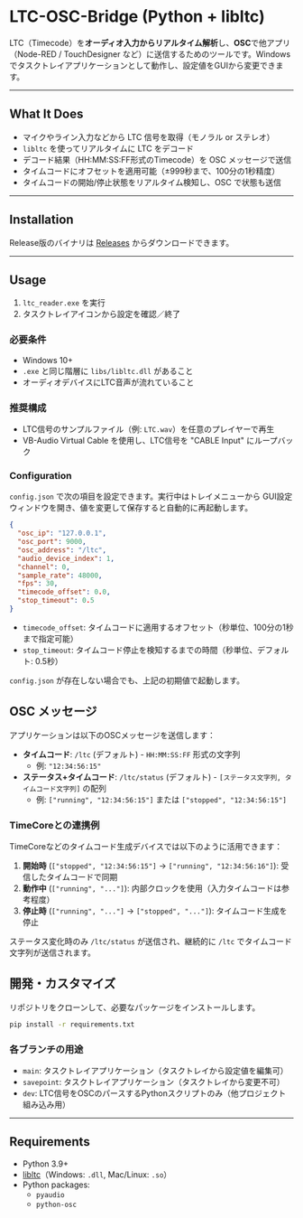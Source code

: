 # LTC-OSC-Bridge (Python + libltc)

LTC（Timecode）を**オーディオ入力からリアルタイム解析**し、**OSC**で他アプリ（Node-RED / TouchDesigner など）に送信するためのツールです。Windowsでタスクトレイアプリケーションとして動作し、設定値をGUIから変更できます。

---

## What It Does

- マイクやライン入力などから LTC 信号を取得（モノラル or ステレオ）
- `libltc` を使ってリアルタイムに LTC をデコード
- デコード結果（HH:MM:SS:FF形式のTimecode）を OSC メッセージで送信
- タイムコードにオフセットを適用可能（±999秒まで、100分の1秒精度）
- タイムコードの開始/停止状態をリアルタイム検知し、OSC で状態も送信

---

## Installation

Release版のバイナリは [Releases](https://github.com/zukio/LTC-OSC-Bridge/releases/) からダウンロードできます。

---

## Usage

1. `ltc_reader.exe` を実行
2. タスクトレイアイコンから設定を確認／終了

### 必要条件

- Windows 10+
- `.exe` と同じ階層に `libs/libltc.dll` があること
- オーディオデバイスにLTC音声が流れていること

### 推奨構成

- LTC信号のサンプルファイル（例: `LTC.wav`）を任意のプレイヤーで再生
- VB-Audio Virtual Cable を使用し、LTC信号を "CABLE Input" にループバック

### Configuration

`config.json` で次の項目を設定できます。実行中はトレイメニューから
GUI設定ウィンドウを開き、値を変更して保存すると自動的に再起動します。

```json
{
  "osc_ip": "127.0.0.1",
  "osc_port": 9000,
  "osc_address": "/ltc",
  "audio_device_index": 1,
  "channel": 0,
  "sample_rate": 48000,
  "fps": 30,
  "timecode_offset": 0.0,
  "stop_timeout": 0.5
}
```

- `timecode_offset`: タイムコードに適用するオフセット（秒単位、100分の1秒まで指定可能）
- `stop_timeout`: タイムコード停止を検知するまでの時間（秒単位、デフォルト: 0.5秒）

`config.json` が存在しない場合でも、上記の初期値で起動します。

## OSC メッセージ

アプリケーションは以下のOSCメッセージを送信します：

- **タイムコード**: `/ltc` (デフォルト) - `HH:MM:SS:FF` 形式の文字列
  - 例: `"12:34:56:15"`
- **ステータス+タイムコード**: `/ltc/status` (デフォルト) - `[ステータス文字列, タイムコード文字列]` の配列
  - 例: `["running", "12:34:56:15"]` または `["stopped", "12:34:56:15"]`

### TimeCoreとの連携例

TimeCoreなどのタイムコード生成デバイスでは以下のように活用できます：

1. **開始時** (`["stopped", "12:34:56:15"]` → `["running", "12:34:56:16"]`): 受信したタイムコードで同期
2. **動作中** (`["running", "..."]`): 内部クロックを使用（入力タイムコードは参考程度）
3. **停止時** (`["running", "..."]` → `["stopped", "..."]`): タイムコード生成を停止

ステータス変化時のみ `/ltc/status` が送信され、継続的に `/ltc` でタイムコード文字列が送信されます。

## 開発・カスタマイズ

リポジトリをクローンして、必要なパッケージをインストールします。

```bash
pip install -r requirements.txt
```

### 各ブランチの用途

- `main`: タスクトレイアプリケーション（タスクトレイから設定値を編集可）
- `savepoint`: タスクトレイアプリケーション（タスクトレイから変更不可）
- `dev`: LTC信号をOSCのパースするPythonスクリプトのみ（他プロジェクト組み込み用）

---

## Requirements

- Python 3.9+
- [libltc](https://github.com/x42/libltc)（Windows: `.dll`, Mac/Linux: `.so`）
- Python packages:
  - `pyaudio`
  - `python-osc`
